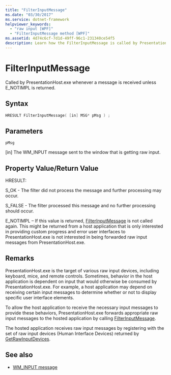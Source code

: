 ```yaml
---
title: "FilterInputMessage"
ms.date: "03/30/2017"
ms.service: dotnet-framework
helpviewer_keywords: 
  - "raw input [WPF]"
  - "FilterInputMessage method [WPF]"
ms.assetid: 4d74c6cf-7d1d-49ff-96c1-231340ce54f5
description: Learn how the FilterInputMessage is called by PresentationHost.exe whenever a message is received unless E_NOTIMPL is returned. 
---
```

# FilterInputMessage

Called by PresentationHost.exe whenever a message is received unless E_NOTIMPL is returned.

## Syntax

```cpp
HRESULT FilterInputMessage( [in] MSG* pMsg ) ;
```

## Parameters

`pMsg`

[in] The WM_INPUT message sent to the window that is getting raw input.

## Property Value/Return Value

HRESULT:

S_OK - The filter did not process the message and further processing may occur.

S_FALSE - The filter processed this message and no further processing should occur.

E_NOTIMPL – If this value is returned, [FilterInputMessage](filterinputmessage.md) is not called again. This might be returned from a host application that is only interested in providing custom progress and error user interfaces to PresentationHost.exe is not interested in being forwarded raw input messages from PresentationHost.exe.

## Remarks

PresentationHost.exe is the target of various raw input devices, including keyboard, mice, and remote controls. Sometimes, behavior in the host application is dependent on input that would otherwise be consumed by PresentationHost.exe. For example, a host application may depend on receiving certain input messages to determine whether or not to display specific user interface elements.

To allow the host application to receive the necessary input messages to provide these behaviors, PresentationHost.exe forwards appropriate raw input messages to the hosted application by calling [FilterInputMessage](filterinputmessage.md).

The hosted application receives raw input messages by registering with the set of raw input devices (Human Interface Devices) returned by [GetRawInputDevices](getrawinputdevices.md).

## See also

- [WM_INPUT message](/windows/desktop/inputdev/wm-input)
